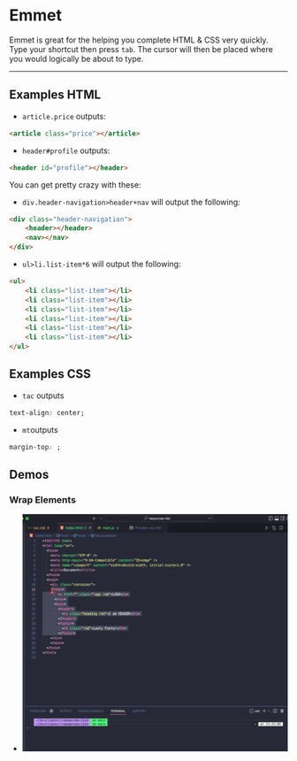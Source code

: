 # Emmet

Emmet is great for the helping you complete HTML & CSS very quickly. Type your shortcut then press `tab`. The cursor will then be placed where you would logically be about to type.

---

## Examples HTML

- `article.price` outputs:

```html
<article class="price"></article>
```

- `header#profile` outputs:

```html
<header id="profile"></header>
```

You can get pretty crazy with these:

- `div.header-navigation>header+nav` will output the following:

```html
<div class="header-navigation">
	<header></header>
	<nav></nav>
</div>
```

- `ul>li.list-item*6` will output the following:

```html
<ul>
	<li class="list-item"></li>
	<li class="list-item"></li>
	<li class="list-item"></li>
	<li class="list-item"></li>
	<li class="list-item"></li>
	<li class="list-item"></li>
</ul>
```

## Examples CSS

- `tac` outputs

```css
text-align: center;
```

- `mt`outputs

```css
margin-top: ;
```

## Demos

### Wrap Elements

- ![GIF showing command](https://github.com/adampaulsackfield/resources-list/blob/main/images//wrapemmet.gif)
